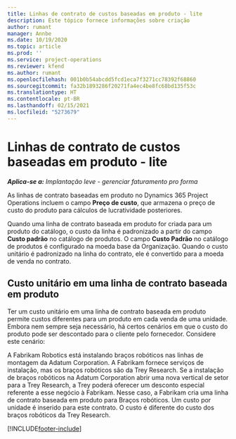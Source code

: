 ```yaml
---
title: Linhas de contrato de custos baseadas em produto - lite
description: Este tópico fornece informações sobre criação
author: rumant
manager: Annbe
ms.date: 10/19/2020
ms.topic: article
ms.prod: ''
ms.service: project-operations
ms.reviewer: kfend
ms.author: rumant
ms.openlocfilehash: 001b0b54abcdd5fcd1eca7f3271cc78392f68860
ms.sourcegitcommit: fa32b1893286f20271fa4ec4be8fc68bd135f53c
ms.translationtype: HT
ms.contentlocale: pt-BR
ms.lasthandoff: 02/15/2021
ms.locfileid: "5273679"
---
```

# <a name="cost-product-based-contract-lines---lite"></a>Linhas de contrato de custos baseadas em produto - lite

_**Aplica-se a:** Implantação leve - gerenciar faturamento pro forma_


As linhas de contrato baseadas em produto no Dynamics 365 Project Operations incluem o campo **Preço de custo**, que armazena o preço de custo do produto para cálculos de lucratividade posteriores.

Quando uma linha de contrato baseada em produto for criada para um produto do catálogo, o custo da linha é padronizado a partir do campo **Custo padrão** no catálogo de produtos. O campo **Custo Padrão** no catálogo de produtos é configurado na moeda base da Organização. Quando o custo unitário é padronizado na linha do contrato, ele é convertido para a moeda de venda no contrato.

## <a name="unit-cost-on-a-product-based-contract-line"></a>Custo unitário em uma linha de contrato baseada em produto

Ter um custo unitário em uma linha de contrato baseada em produto permite custos diferentes para um produto em cada venda de uma unidade. Embora nem sempre seja necessário, há certos cenários em que o custo do produto pode ser descontado para o cliente pelo fornecedor. Considere este cenário:

A Fabrikam Robotics está instalando braços robóticos nas linhas de montagem da Adatum Corporation. A Fabrikam fornece serviços de instalação, mas os braços robóticos são da Trey Research. Se a instalação de braços robóticos na Adatum Corporation abrir uma nova vertical de setor para a Trey Research, a Trey poderá oferecer um desconto especial referente a esse negócio à Fabrikam. Nesse caso, a Fabrikam cria uma linha de contrato baseada em produto para Braços robóticos. Um custo por unidade é inserido para este contrato. O custo é diferente do custo dos braços robóticos da Trey Research.


[!INCLUDE[footer-include](../../includes/footer-banner.md)]